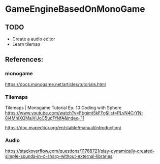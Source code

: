# GameEngineBasedOnMonoGame

## TODO

- Create a audio editor
- Learn tilemap

## References:

### monogame

https://docs.monogame.net/articles/tutorials.html

### Tilemaps
Tilemaps | Monogame Tutorial Ep. 10 Coding with Sphere
https://www.youtube.com/watch?v=Fbgimt5kFFg&list=PLvN4CrYN-8i4MhiXQMajViJoC5udFfNfA&index=11

https://doc.mapeditor.org/en/stable/manual/introduction/

### Audio

https://stackoverflow.com/questions/11768721/play-dynamically-created-simple-sounds-in-c-sharp-without-external-libraries